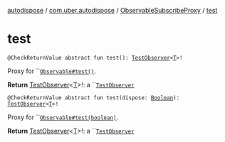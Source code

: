[autodispose](../../index.md) / [com.uber.autodispose](../index.md) / [ObservableSubscribeProxy](index.md) / [test](./test.md)

# test

`@CheckReturnValue abstract fun test(): `[`TestObserver`](http://reactivex.io/RxJava/2.x/javadoc/io/reactivex/observers/TestObserver.html)`<`[`T`](index.md#T)`>!`

Proxy for ``[`Observable#test()`](http://reactivex.io/RxJava/2.x/javadoc/io/reactivex/Observable.html#test()).

**Return**
[TestObserver](http://reactivex.io/RxJava/2.x/javadoc/io/reactivex/observers/TestObserver.html)&lt;[T](index.md#T)&gt;!: a ``[`TestObserver`](http://reactivex.io/RxJava/2.x/javadoc/io/reactivex/observers/TestObserver.html)

`@CheckReturnValue abstract fun test(dispose: `[`Boolean`](https://kotlinlang.org/api/latest/jvm/stdlib/kotlin/-boolean/index.html)`): `[`TestObserver`](http://reactivex.io/RxJava/2.x/javadoc/io/reactivex/observers/TestObserver.html)`<`[`T`](index.md#T)`>!`

Proxy for ``[`Observable#test(boolean)`](http://reactivex.io/RxJava/2.x/javadoc/io/reactivex/Observable.html#test(boolean)).

**Return**
[TestObserver](http://reactivex.io/RxJava/2.x/javadoc/io/reactivex/observers/TestObserver.html)&lt;[T](index.md#T)&gt;!: a ``[`TestObserver`](http://reactivex.io/RxJava/2.x/javadoc/io/reactivex/observers/TestObserver.html)

